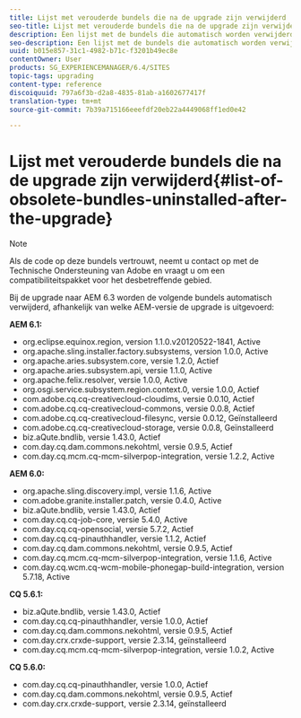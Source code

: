 ```yaml
---
title: Lijst met verouderde bundels die na de upgrade zijn verwijderd
seo-title: Lijst met verouderde bundels die na de upgrade zijn verwijderd
description: Een lijst met de bundels die automatisch worden verwijderd bij de upgrade naar AEM 6.3.
seo-description: Een lijst met de bundels die automatisch worden verwijderd bij de upgrade naar AEM 6.3.
uuid: b015e857-31c1-4982-b71c-f3201b49ec8e
contentOwner: User
products: SG_EXPERIENCEMANAGER/6.4/SITES
topic-tags: upgrading
content-type: reference
discoiquuid: 797a6f3b-d2a8-4835-81ab-a1602677417f
translation-type: tm+mt
source-git-commit: 7b39a715166eeefdf20eb22a4449068ff1ed0e42

---
```



# Lijst met verouderde bundels die na de upgrade zijn verwijderd{#list-of-obsolete-bundles-uninstalled-after-the-upgrade}

>[!NOTE]
>
>Als de code op deze bundels vertrouwt, neemt u contact op met de Technische Ondersteuning van Adobe en vraagt u om een compatibiliteitspakket voor het desbetreffende gebied.

Bij de upgrade naar AEM 6.3 worden de volgende bundels automatisch verwijderd, afhankelijk van welke AEM-versie de upgrade is uitgevoerd:

**AEM 6.1:**

* org.eclipse.equinox.region, version 1.1.0.v20120522-1841, Active
* org.apache.sling.installer.factory.subsystems, version 1.0.0, Active
* org.apache.aries.subsystem.core, versie 1.2.0, Actief
* org.apache.aries.subsystem.api, versie 1.1.0, Active
* org.apache.felix.resolver, versie 1.0.0, Active
* org.osgi.service.subsystem.region.context.0, versie 1.0.0, Actief
* com.adobe.cq.cq-creativecloud-cloudims, versie 0.0.10, Actief
* com.adobe.cq.cq-creativecloud-commons, versie 0.0.8, Actief
* com.adobe.cq.cq-creativecloud-filesync, versie 0.0.12, Geïnstalleerd
* com.adobe.cq.cq-creativecloud-storage, versie 0.0.8, Geïnstalleerd
* biz.aQute.bndlib, versie 1.43.0, Actief
* com.day.cq.dam.commons.nekohtml, versie 0.9.5, Actief
* com.day.cq.mcm.cq-mcm-silverpop-integration, versie 1.2.2, Active

**AEM 6.0:**

* org.apache.sling.discovery.impl, versie 1.1.6, Active
* com.adobe.granite.installer.patch, versie 0.4.0, Active
* biz.aQute.bndlib, versie 1.43.0, Actief
* com.day.cq.cq-job-core, versie 5.4.0, Active
* com.day.cq.cq-opensocial, versie 5.7.2, Actief
* com.day.cq.cq-pinauthhandler, versie 1.1.2, Actief
* com.day.cq.dam.commons.nekohtml, versie 0.9.5, Actief
* com.day.cq.mcm.cq-mcm-silverpop-integration, versie 1.1.6, Active
* com.day.cq.wcm.cq-wcm-mobile-phonegap-build-integration, version 5.7.18, Active

**CQ 5.6.1:**

* biz.aQute.bndlib, versie 1.43.0, Actief
* com.day.cq.cq-pinauthhandler, versie 1.0.0, Actief
* com.day.cq.dam.commons.nekohtml, versie 0.9.5, Actief
* com.day.crx.crxde-support, versie 2.3.14, geïnstalleerd
* com.day.cq.mcm.cq-mcm-silverpop-integration, versie 1.0.2, Active

**CQ 5.6.0:**

* com.day.cq.cq-pinauthhandler, versie 1.0.0, Actief
* com.day.cq.dam.commons.nekohtml, versie 0.9.5, Actief
* com.day.crx.crxde-support, versie 2.3.14, geïnstalleerd


